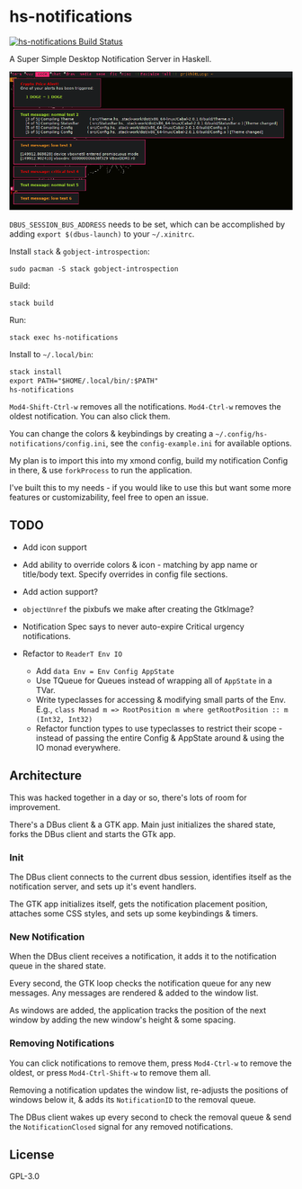 # hs-notifications

[![hs-notifications Build Status](https://github.com/prikhi/hs-notifications/actions/workflows/main.yml/badge.svg)](https://github.com/prikhi/hs-notifications/actions/workflows/main.yml)


A Super Simple Desktop Notification Server in Haskell.

![A Screenshot Showing the Notification Windows Created by hs-notifications](https://raw.githubusercontent.com/prikhi/hs-notifications/master/screenshot.png  "hs-notifications Screenshot")


`DBUS_SESSION_BUS_ADDRESS` needs to be set, which can be accomplished by adding
`export $(dbus-launch)` to your `~/.xinitrc`.


Install `stack` & `gobject-introspection`:

    sudo pacman -S stack gobject-introspection

Build:

    stack build

Run:

    stack exec hs-notifications

Install to `~/.local/bin`:

    stack install
    export PATH="$HOME/.local/bin/:$PATH"
    hs-notifications

`Mod4-Shift-Ctrl-w` removes all the notifications. `Mod4-Ctrl-w` removes the
oldest notification. You can also click them.

You can change the colors & keybindings by creating a
`~/.config/hs-notifications/config.ini`, see the `config-example.ini` for
available options.

My plan is to import this into my xmond config, build my notification Config in
there, & use `forkProcess` to run the application.

I've built this to my needs - if you would like to use this but want some more
features or customizability, feel free to open an issue.


## TODO

* Add icon support
* Add ability to override colors & icon - matching by app name or title/body
  text. Specify overrides in config file sections.
* Add action support?
* `objectUnref` the pixbufs we make after creating the GtkImage?
* Notification Spec says to never auto-expire Critical urgency notifications.
* Refactor to `ReaderT Env IO`

    * Add `data Env = Env Config AppState`
    * Use TQueue for Queues instead of wrapping all of `AppState` in a TVar.
    * Write typeclasses for accessing & modifying small parts of the Env.
      E.g., `class Monad m => RootPosition m where getRootPosition :: m (Int32, Int32)`
    * Refactor function types to use typeclasses to restrict their scope -
      instead of passing the entire Config & AppState around & using the IO
      monad everywhere.


## Architecture

This was hacked together in a day or so, there's lots of room for
improvement.

There's a DBus client & a GTK app. Main just initializes the shared state,
forks the DBus client and starts the GTk app.

### Init

The DBus client connects to the current dbus session, identifies itself as the
notification server, and sets up it's event handlers.

The GTK app initializes itself, gets the notification placement position,
attaches some CSS styles, and sets up some keybindings & timers.

### New Notification

When the DBus client receives a notification, it adds it to the notification
queue in the shared state.

Every second, the GTK loop checks the notification queue for any new messages.
Any messages are rendered & added to the window list.

As windows are added, the application tracks the position of the next window by
adding the new window's height & some spacing.

### Removing Notifications

You can click notifications to remove them, press `Mod4-Ctrl-w` to remove
the oldest, or press `Mod4-Ctrl-Shift-w` to remove them all.

Removing a notification updates the window list, re-adjusts the positions of
windows below it, & adds its `NotificationID` to the removal queue.

The DBus client wakes up every second to check the removal queue & send the
`NotificationClosed` signal for any removed notifications.


## License

GPL-3.0
